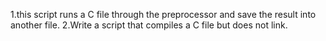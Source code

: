 1.this script runs a C file through the preprocessor and save the result into another file.
2.Write a script that compiles a C file but does not link.

